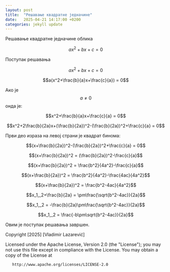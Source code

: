 ```yaml
---
layout: post
title:  "Решавање квадратне једначине"
date:   2025-04-21 14:17:00 +0200
categories: jekyll update
---
```

Решавање квадратне једначине облика

$$ax^2+bx+c = 0$$

Поступак решавања

$$ax^2+bx+c = 0$$

$$a(x^2+\frac{b}{a}x+\frac{c}{a}) = 0$$

Ако је $$a \neq 0$$ онда је:

$$x^2+\frac{b}{a}x+\frac{c}{a} = 0$$

$$x^2+2\frac{b}{2a}x+(\frac{b}{2a})^2-(\frac{b}{2a})^2+\frac{c}{a} = 0$$

Први део израза на левој страни је квадрат бинома:

$$(x+\frac{b}{2a})^2-(\frac{b}{2a})^2+\frac{c}{a} = 0$$

$$(x+\frac{b}{2a})^2 = (\frac{b}{2a})^2-\frac{c}{a}$$

$$(x+\frac{b}{2a})^2 = \frac{b^2}{4a^2}-\frac{c}{a}$$

$$(x+\frac{b}{2a})^2 = \frac{b^2}{4a^2}-\frac{4ac}{4a^2}$$

$$(x+\frac{b}{2a})^2 = \frac{b^2-4ac}{4a^2}$$

$$x_1,_2+\frac{b}{2a} = \pm\frac{\sqrt{b^2-4ac}}{2a}$$

$$x_1,_2 = -\frac{b}{2a}\pm\frac{\sqrt{b^2-4ac}}{2a}$$

$$x_1,_2 = \frac{-b\pm\sqrt{b^2-4ac}}{2a}$$

Овим је поступак решавања завршен.

Copyright [2025] [Vladimir Lazarević]

   Licensed under the Apache License, Version 2.0 (the "License");
   you may not use this file except in compliance with the License.
   You may obtain a copy of the License at

       http://www.apache.org/licenses/LICENSE-2.0
